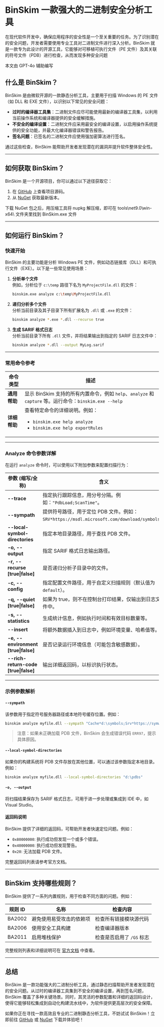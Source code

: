 # BinSkim 一款强大的二进制安全分析工具

在现代软件开发中，确保应用程序的安全性是一个至关重要的任务。为了识别潜在的安全问题，开发者需要使用专业工具对二进制文件进行深入分析。BinSkim 就是一款专为此设计的开源工具，它能够对可移植可执行文件（PE 文件）及其关联的符号文件（PDB）进行检查，从而发现多种安全问题

<!--more-->
<!-- CreateTime:2025/06/18 07:23:18 -->

<!-- 发布 -->
<!-- 博客 -->

本文由 GPT-4o 辅助编写

## 什么是 BinSkim？

BinSkim 是由微软开源的一款静态分析工具，主要用于扫描 Windows 的 PE 文件（如 DLL 和 EXE 文件），以识别以下常见的安全问题：

- **过时的编译器工具集**：二进制文件应尽可能使用最新的编译器工具集，以利用当前操作系统和编译器提供的安全缓解措施。
- **不安全的编译设置**：二进制文件应采用最安全的编译设置，以启用操作系统提供的安全功能，并最大化编译器错误和警告报告。
- **签名问题**：已签名的二进制文件应使用强加密算法进行签名。

通过这些检查，BinSkim 能帮助开发者发现潜在的漏洞并提升软件整体安全性。

---

## 如何获取 BinSkim？

BinSkim 是一个开源项目，你可以通过以下途径获取它：

1. 在 [GitHub](https://github.com/Microsoft/binskim) 上查看项目源码。
2. 从 [NuGet](https://www.nuget.org/packages/Microsoft.CodeAnalysis.BinSkim/) 获取最新版本。

下载 NuGet 包之后，用压缩工具将 nupkg 解压缩，即可在 tools\net9.0\win-x64\ 文件夹里找到 BinSkim.exe 文件

---

## 如何运行 BinSkim？

### 快速开始

BinSkim 的主要功能是分析 Windows PE 文件，例如动态链接库（DLL）和可执行文件（EXE）。以下是一些常见使用场景：

1. **分析单个文件**  
   例如，分析位于 `c:\temp` 路径下名为 `MyProjectFile.dll` 的文件：
   ```bash
   binskim.exe analyze c:\temp\MyProjectFile.dll
   ```

2. **递归分析多个文件**  
   分析当前目录及其子目录下所有扩展名为 `.dll` 或 `.exe` 的文件：
   ```bash
   binskim analyze *.exe *.dll --recurse true
   ```

3. **生成 SARIF 格式日志**  
   分析当前目录下所有 `.dll` 文件，并将结果输出到指定的 SARIF 日志文件中：
   ```bash
   binskim analyze *.dll --output MyLog.sarif
   ```

---

### 常用命令参考

| 命令类型 | 描述 |
| -------- | ---- |
| **通用帮助** | 显示 BinSkim 支持的所有内置命令，例如 `help`、`analyze` 和 `capture` 等。运行命令：`binskim.exe --help` |
| **详细帮助** | 查看特定命令的详细说明。例如：<ul><li>`binskim.exe help analyze`</li><li>`binskim.exe help exportRules`</li></ul> |

---

### Analyze 命令参数详解

在运行 `analyze` 命令时，可以使用以下附加参数来配置扫描行为：

| 参数 (缩写/全称) | 含义 |
| ---------------- | ---- |
| **--trace** | 指定执行跟踪信息，用分号分隔。例如：`"PdbLoad;ScanTime"`。 |
| **--sympath** | 提供符号路径，用于定位 PDB 文件。例如：`SRV*https://msdl.microsoft.com/download/symbols`。|
| **--local-symbol-directories** | 指定本地目录路径，用于查找 PDB 文件。|
| **-o, --output** | 指定 SARIF 格式日志输出路径。|
| **-r, --recurse [true\|false]** | 是否递归分析子目录中的文件。|
| **-c, --config** | 指定配置文件路径，用于自定义扫描规则（默认值为 `default`）。|
| **-q, --quiet [true\|false]** | 如果为 true，则不在控制台打印结果，仅输出到日志文件中。|
| **-s, --statistics** | 生成统计信息，例如执行时间和有效目标数量等。|
| **--insert** | 将额外数据插入到日志中，例如环境变量、哈希值等。|
| **-e, --environment [true\|false]** | 是否记录运行环境信息（可能包含敏感数据）。|
| **--rich-return-code [true\|false]** | 输出详细返回码，以标识执行状态。|

---

### 示例参数解析

#### `--sympath`
该参数用于指定符号服务器路径或本地符号缓存位置。例如：
```bash
binskim analyze myfile.dll --sympath "Cache*d:\symbols;Srv*https://symweb"
```
> 注意：如果未正确加载 PDB 文件，BinSkim 会生成错误代码 `ERR97`，提示具体原因。

#### `--local-symbol-directories`
如果你的构建系统将 PDB 文件存放在其他位置，可以通过该参数指定本地目录。例如：
```bash
binskim analyze myfile.dll --local-symbol-directories "d:\pdbs"
```

#### `-o, --output`
将扫描结果保存为 SARIF 格式日志，可用于进一步处理或集成到 IDE 中，如 Visual Studio。

#### 返回码说明
BinSkim 提供了详细的返回码，可帮助开发者快速定位问题。例如：
- `0x80000000`: 执行成功但发现一个或多个错误。
- `0x40000000`: 执行成功但发现警告。
- `0x20`: 无法加载 PDB 文件。

完整返回码列表请参考官方文档。

---

## BinSkim 支持哪些规则？

BinSkim 提供了一系列内置规则，用于检查不同方面的问题。例如：

| 规则 ID | 名称 | 检查内容 |
| ------- | ---- | -------- |
| BA2002  | 避免使用易受攻击的依赖项 | 检查所有链接模块源代码 |
| BA2006  | 使用安全工具构建       | 检查编译器版本           |
| BA2011  | 启用堆栈保护           | 检查是否启用了 `/GS` 标志 |

完整规则列表和详细说明可在 [官方文档](https://github.com/microsoft/binskim/blob/master/docs/RulesAndErrorsTroubleshootingGuide.md) 中查看。

---

## 总结

BinSkim 是一款功能强大的二进制分析工具，通过静态扫描帮助开发者发现潜在的安全问题。从过时的编译器工具集到不安全的编译设置，再到签名问题，BinSkim 覆盖了多种关键场景。同时，其灵活的参数配置和详细的返回码设计，使得它能够轻松集成到自动化构建流水线中，为软件提供更高层次的安全保障。

如果你正在寻找一款高效且专业的二进制静态分析工具，不妨试试 BinSkim！立即前往 [GitHub](https://github.com/Microsoft/binskim) 或 [NuGet](https://www.nuget.org/packages/Microsoft.CodeAnalysis.BinSkim/) 下载并体验吧！